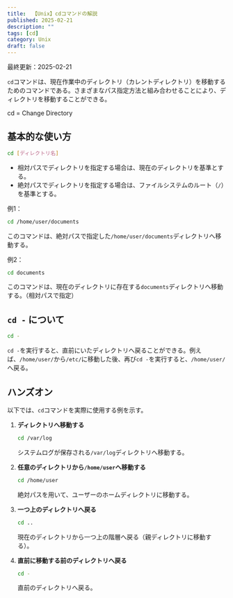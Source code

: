 ```yaml
---
title:  【Unix】cdコマンドの解説
published: 2025-02-21
description: ""
tags: [cd]
category: Unix
draft: false
---
```

最終更新：2025-02-21


`cd`コマンドは、現在作業中のディレクトリ（カレントディレクトリ）を移動するためのコマンドである。さまざまなパス指定方法と組み合わせることにより、ディレクトリを移動することができる。

cd = Change Directory

## 基本的な使い方

```bash
cd [ディレクトリ名]
```

- 相対パスでディレクトリを指定する場合は、現在のディレクトリを基準とする。
- 絶対パスでディレクトリを指定する場合は、ファイルシステムのルート（`/`）を基準とする。

例1：
```bash
cd /home/user/documents
```
このコマンドは、絶対パスで指定した`/home/user/documents`ディレクトリへ移動する。

例2：
```bash
cd documents
```

このコマンドは、現在のディレクトリに存在する`documents`ディレクトリへ移動する。（相対パスで指定）

## `cd -` について

```bash
cd -
```

`cd -`を実行すると、直前にいたディレクトリへ戻ることができる。例えば、`/home/user/`から`/etc/`に移動した後、再び`cd -`を実行すると、`/home/user/`へ戻る。

## ハンズオン

以下では、`cd`コマンドを実際に使用する例を示す。

1. **ディレクトリへ移動する**

   ```bash
   cd /var/log
   ```

   システムログが保存される`/var/log`ディレクトリへ移動する。

2. **任意のディレクトリから`/home/user`へ移動する**

   ```bash
   cd /home/user
   ```

   絶対パスを用いて、ユーザーのホームディレクトリに移動する。

3. **一つ上のディレクトリへ戻る**

   ```bash
   cd ..
   ```

   現在のディレクトリから一つ上の階層へ戻る（親ディレクトリに移動する）。

4. **直前に移動する前のディレクトリへ戻る**

   ```bash
   cd -
   ```

   直前のディレクトリへ戻る。
